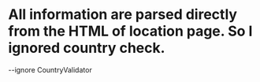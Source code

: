 # All information are parsed directly from the HTML of location page. So I ignored country check.

--ignore CountryValidator